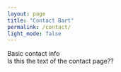 ```yaml
---
layout: page
title: "Contact Bart"
permalink: /contact/
light_mode: false
---
```


Basic contact info  
Is this the text of the contact page??